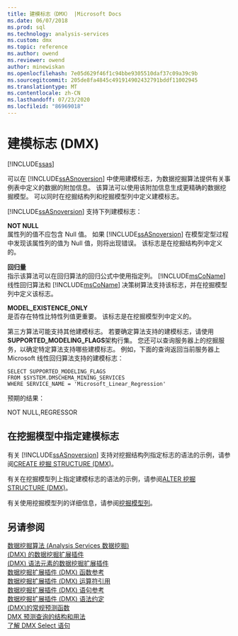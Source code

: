 ```yaml
---
title: 建模标志（DMX） |Microsoft Docs
ms.date: 06/07/2018
ms.prod: sql
ms.technology: analysis-services
ms.custom: dmx
ms.topic: reference
ms.author: owend
ms.reviewer: owend
author: minewiskan
ms.openlocfilehash: 7e05d629f46f1c94bbe9305510daf37c09a39c9b
ms.sourcegitcommit: 205de8fa4845c491914902432791bddf11002945
ms.translationtype: MT
ms.contentlocale: zh-CN
ms.lasthandoff: 07/23/2020
ms.locfileid: "86969018"
---
```

# <a name="modeling-flags-dmx"></a>建模标志 (DMX)
[!INCLUDE[ssas](../includes/applies-to-version/ssas.md)]

  可以在 [!INCLUDE[ssASnoversion](../includes/ssasnoversion-md.md)] 中使用建模标志，为数据挖掘算法提供有关事例表中定义的数据的附加信息。 该算法可以使用该附加信息生成更精确的数据挖掘模型。 可以同时在挖掘结构列和挖掘模型列中定义建模标志。  
  
 [!INCLUDE[ssASnoversion](../includes/ssasnoversion-md.md)] 支持下列建模标志：  
  
 **NOT NULL**  
 属性列的值不应包含 Null 值。 如果 [!INCLUDE[ssASnoversion](../includes/ssasnoversion-md.md)] 在模型定型过程中发现该属性列的值为 Null 值，则将出现错误。 该标志是在挖掘结构列中定义的。  
  
 **回归量**  
 指示该算法可以在回归算法的回归公式中使用指定列。 [!INCLUDE[msCoName](../includes/msconame-md.md)] 线性回归算法和 [!INCLUDE[msCoName](../includes/msconame-md.md)] 决策树算法支持该标志，并在挖掘模型列中定义该标志。  
  
 **MODEL_EXISTENCE_ONLY**  
 是否存在特性比特性列值更重要。 该标志是在挖掘模型列中定义的。  
  
 第三方算法可能支持其他建模标志。 若要确定算法支持的建模标志，请使用**SUPPORTED_MODELING_FLAGS**架构行集。 您还可以查询服务器上的挖掘服务，以确定特定算法支持哪些建模标志。 例如，下面的查询返回当前服务器上 Microsoft 线性回归算法支持的建模标志：  
  
```  
SELECT SUPPORTED_MODELING_FLAGS  
FROM $SYSTEM.DMSCHEMA_MINING_SERVICES  
WHERE SERVICE_NAME = 'Microsoft_Linear_Regression'  
```  
  
 预期的结果：  
  
 NOT NULL,REGRESSOR  
  
## <a name="specifying-modeling-flags-on-a-mining-model"></a>在挖掘模型中指定建模标志  
 有关 [!INCLUDE[ssASnoversion](../includes/ssasnoversion-md.md)] 支持对挖掘结构列指定标志的语法的示例，请参阅[CREATE 挖掘 STRUCTURE &#40;DMX&#41;](../dmx/create-mining-structure-dmx.md)。  
  
 有关在挖掘模型列上指定建模标志的语法的示例，请参阅[ALTER 挖掘 STRUCTURE &#40;DMX&#41;](../dmx/alter-mining-structure-dmx.md)。  
  
 有关使用挖掘模型列的详细信息，请参阅[挖掘模型列](https://docs.microsoft.com/analysis-services/data-mining/mining-model-columns)。  
  
## <a name="see-also"></a>另请参阅  
 [数据挖掘算法 &#40;Analysis Services 数据挖掘&#41;](https://docs.microsoft.com/analysis-services/data-mining/data-mining-algorithms-analysis-services-data-mining)   
 [&#40;DMX&#41; 的数据挖掘扩展插件](../dmx/data-mining-extensions-dmx-reference.md)   
 [&#40;DMX&#41; 语法元素的数据挖掘扩展插件](../dmx/data-mining-extensions-dmx-syntax-elements.md)   
 [数据挖掘扩展插件 &#40;DMX&#41; 函数参考](../dmx/data-mining-extensions-dmx-function-reference.md)   
 [数据挖掘扩展插件 &#40;DMX&#41; 运算符引用](../dmx/data-mining-extensions-dmx-operator-reference.md)   
 [数据挖掘扩展插件 &#40;DMX&#41; 语句参考](../dmx/data-mining-extensions-dmx-statements.md)   
 [数据挖掘扩展插件 &#40;DMX&#41; 语法约定](../dmx/data-mining-extensions-dmx-syntax-conventions.md)   
 [&#40;DMX&#41;的常规预测函数](../dmx/general-prediction-functions-dmx.md)   
 [DMX 预测查询的结构和用法](../dmx/structure-and-usage-of-dmx-prediction-queries.md)   
 [了解 DMX Select 语句](../dmx/understanding-the-dmx-select-statement.md)  
  
  
